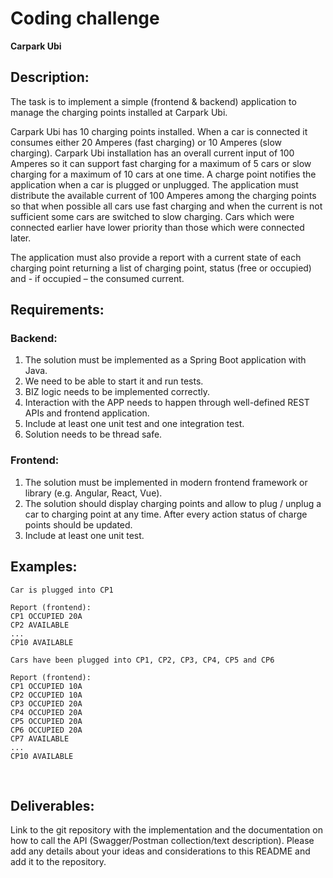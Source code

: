 # Coding challenge
**Carpark Ubi**

## Description:
The task is to implement a simple (frontend & backend) application to manage the charging points installed at Carpark Ubi.

Carpark Ubi has 10 charging points installed. When a car is connected it consumes either 20 Amperes (fast charging) or 10 Amperes (slow charging). Carpark Ubi installation has an overall current input of 100 Amperes so it can support fast charging for a maximum of 5 cars or slow charging for a maximum of 10 cars at one time. A charge point notifies the application when a car is plugged or unplugged. The application must distribute the available current of 100 Amperes among the charging points so that when possible all cars use fast charging and when the current is not sufficient some cars are switched to slow charging. Cars which were connected earlier have lower priority than those which were connected later.

The application must also provide a report with a current state of each charging point returning a list of charging point, status (free or occupied) and - if occupied – the consumed current.

## Requirements:
### Backend:
1. The solution must be implemented as a Spring Boot application with Java.
2. We need to be able to start it and run tests.
3. BIZ logic needs to be implemented correctly.
4. Interaction with the APP needs to happen through well-defined REST APIs and frontend application.
5. Include at least one unit test and one integration test.
6. Solution needs to be thread safe.

### Frontend:
1. The solution must be implemented in modern frontend framework or library (e.g. Angular, React, Vue).
2. The solution should display charging points and allow to plug / unplug a car to charging point at any time. After every action status of charge points should be updated.
3. Include at least one unit test.
​
## Examples:
```
Car is plugged into CP1

Report (frontend): 
CP1 OCCUPIED 20A
CP2 AVAILABLE
...
CP10 AVAILABLE
```

```
Cars have been plugged into CP1, CP2, CP3, CP4, CP5 and CP6

Report (frontend):
CP1 OCCUPIED 10A
CP2 OCCUPIED 10A
CP3 OCCUPIED 20A
CP4 OCCUPIED 20A
CP5 OCCUPIED 20A
CP6 OCCUPIED 20A
CP7 AVAILABLE
...
CP10 AVAILABLE
```
​
## Deliverables:
Link to the git repository with the implementation and the documentation on how to call the API (Swagger/Postman collection/text description).
Please add any details about your ideas and considerations to this README and add it to the repository.
